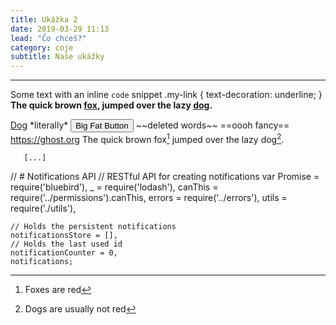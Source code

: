 ```yaml
---
title: Ukážka 2
date: 2019-03-29 11:13
lead: "Čo chceš?"
category: coje
subtitle: Naše ukážky
---
```


---
Some text with an inline `code` snippet
 .my-link {
        text-decoration: underline;
    }
    **The quick brown [fox][1], jumped over the lazy [dog][2].**

[1]: https://en.wikipedia.org/wiki/Fox "Wikipedia: Fox"
[2]: https://en.wikipedia.org/wiki/Dog "Wikipedia: Dog"
[Dog](https://en.wikipedia.org/wiki/Dog "Wikipedia: Dog")
\*literally\*
<button class="button-save large">Big Fat Button</button>
\~\~deleted words\~\~
==oooh fancy==
https://ghost.org
The quick brown fox[^1] jumped over the lazy dog[^2].

[^1]: Foxes are red
[^2]: Dogs are usually not red
```language-javascript
   [...]
```
// # Notifications API
// RESTful API for creating notifications
var Promise            = require('bluebird'),
    _                  = require('lodash'),
    canThis            = require('../permissions').canThis,
    errors             = require('../errors'),
    utils              = require('./utils'),

    // Holds the persistent notifications
    notificationsStore = [],
    // Holds the last used id
    notificationCounter = 0,
    notifications;
    